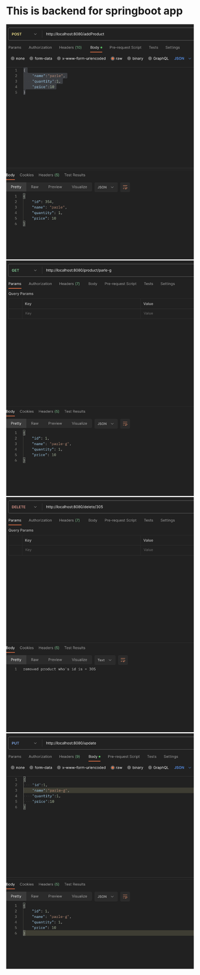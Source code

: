 # This is backend for  springboot app 

![POST](https://github.com/Anjeelchaudhary/Backend_curd/blob/master/pictures/Post.png)
![GET](https://github.com/Anjeelchaudhary/Backend_curd/blob/master/pictures/Get.png)
![DELETE](https://github.com/Anjeelchaudhary/Backend_curd/blob/master/pictures/Delete.png)
![UPDATE](https://github.com/Anjeelchaudhary/Backend_curd/blob/master/pictures/Update.png)
